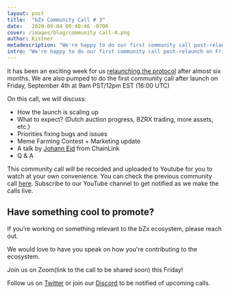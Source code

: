 ```yaml
---
layout: post
title:  "bZx Community Call # 3"
date:   2020-09-04 09:40:46 -0700
cover: /images/blog/community call-4.png
author: Kistner
metadescription: "We're happy to do our first community call post-relaunch on Friday, September 4th."
intro: "We're happy to do our first community call post-relaunch on Friday, September 4th."
---
```


It has been an exciting week for us [relaunching the protocol](https://bzx.network/blog/bzxisback) after almost six months. We are also pumped to do the first community call after launch on Friday, September 4th at 9am PST/12pm EST (16:00 UTC)

On this call, we will discuss:

- How the launch is scaling up
- What to expect? (Dutch auction progress, BZRX trading, more assets, etc.)
- Priorities fixing bugs and issues
- Meme Farming Contest + Marketing update
- A talk by [Johann Eid](https://twitter.com/EidJohann) from ChainLink
- Q & A


This community call will be recorded and uploaded to Youtube for you to watch at your own convenience. You can check the previous community call [here](https://youtu.be/zsBbfJrDO-s). Subscribe to our YouTube channel to get notified as we make the calls live.



## Have something cool to promote?

If you’re working on something relevant to the bZx ecosystem, please reach out.

We would love to have you speak on how you're contributing to the ecosystem.

Join us on Zoom(link to the call to be shared soon) this Friday!

Follow us on [Twitter](https://twitter.com/bzxHQ) or join our [Discord](https://bzx.network/discord) to be notified of upcoming calls.

